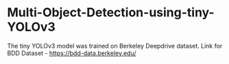 # Multi-Object-Detection-using-tiny-YOLOv3
The tiny YOLOv3 model was trained on Berkeley Deepdrive dataset.
                                                 Link for BDD Dataset - https://bdd-data.berkeley.edu/
